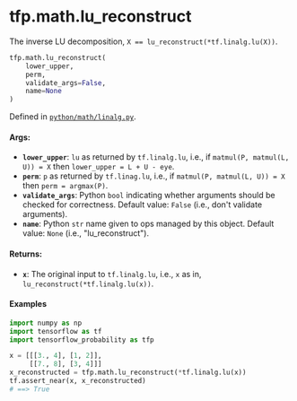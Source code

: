 <div itemscope itemtype="http://developers.google.com/ReferenceObject">
<meta itemprop="name" content="tfp.math.lu_reconstruct" />
<meta itemprop="path" content="Stable" />
</div>

# tfp.math.lu_reconstruct

The inverse LU decomposition, `X == lu_reconstruct(*tf.linalg.lu(X))`.

``` python
tfp.math.lu_reconstruct(
    lower_upper,
    perm,
    validate_args=False,
    name=None
)
```



Defined in [`python/math/linalg.py`](https://github.com/tensorflow/probability/tree/master/tensorflow_probability/python/math/linalg.py).

<!-- Placeholder for "Used in" -->


#### Args:


* <b>`lower_upper`</b>: `lu` as returned by `tf.linalg.lu`, i.e., if
  `matmul(P, matmul(L, U)) = X` then `lower_upper = L + U - eye`.
* <b>`perm`</b>: `p` as returned by `tf.linag.lu`, i.e., if
  `matmul(P, matmul(L, U)) = X` then `perm = argmax(P)`.
* <b>`validate_args`</b>: Python `bool` indicating whether arguments should be checked
  for correctness.
  Default value: `False` (i.e., don't validate arguments).
* <b>`name`</b>: Python `str` name given to ops managed by this object.
  Default value: `None` (i.e., "lu_reconstruct").


#### Returns:


* <b>`x`</b>: The original input to `tf.linalg.lu`, i.e., `x` as in,
  `lu_reconstruct(*tf.linalg.lu(x))`.

#### Examples

```python
import numpy as np
import tensorflow as tf
import tensorflow_probability as tfp

x = [[[3., 4], [1, 2]],
     [[7., 8], [3, 4]]]
x_reconstructed = tfp.math.lu_reconstruct(*tf.linalg.lu(x))
tf.assert_near(x, x_reconstructed)
# ==> True
```